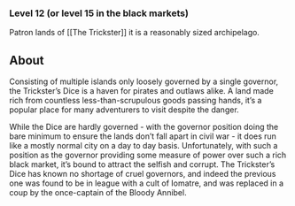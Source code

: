 ### Level 12 (or level 15 in the black markets)

Patron lands of [[The Trickster]] it is a reasonably sized archipelago. 

## About

Consisting of multiple islands only loosely governed by a single governor, the Trickster’s Dice is a haven for pirates and outlaws alike. A land made rich from countless less-than-scrupulous goods passing hands, it’s a popular place for many adventurers to visit despite the danger. 

While the Dice are hardly governed - with the governor position doing the bare minimum to ensure the lands don’t fall apart in civil war - it does run like a mostly normal city on a day to day basis. Unfortunately, with such a position as the governor providing some measure of power over such a rich black market, it’s bound to attract the selfish and corrupt. The Trickster’s Dice has known no shortage of cruel governors, and indeed the previous one was found to be in league with a cult of Iomatre, and was replaced in a coup by the once-captain of the Bloody Annibel. 
